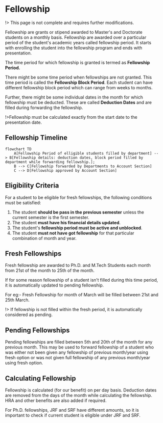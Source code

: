 # Fellowship

!> This page is not complete and requires further modifications.

Fellowship are grants or stipend awarded to Master's and Doctorate students on a monthly basis.
Fellowship are awarded over a particular period of the student's academic years called fellowship period. 
It starts with enrolling the student into the fellowship program and ends with presentation.

The time period for which fellowship is granted is termed as **Fellowship Period.** 

There might be some time period when fellowships are not granted. This time period is called the **Fellowship Block Period**. Each student
can have different fellowship block period which can range from weeks to months.


Further, there might be some individual dates in the month for which fellowship must be deducted. These are 
called **Deduction Dates** and are filled during forwarding the fellowship.

!>Fellowship must be calculated exactly from the start date to the presentation date.

## Fellowship Timeline

```mermaid
flowchart TD
    A[Fellowship Period of elligible students filled by department] --> B[Fellowship details: deduction dates, block period filled by department while forwarding fellowship.];
    B --> C[Fellowship forwarded by Departments to Account Section]
    C --> D[Fellowship approved by Account Section]
```

## Eligibility Criteria

For a student to be eligible for fresh fellowships, the following conditions must be satisfied:

1. The student **should be pass in the previous semester** unless the current semester is the first semester.
2. The student **must have his financial details updated**.
3. The student's **fellowship period must be active and unblocked**.
4. The student **must not have got fellowship** for that particular combination of month and year.

## Fresh Fellowships

Fresh fellowship are awarded to Ph.D. and M.Tech Students each month from 21st of the month to 25th of the month.

If for some reason fellowship of a student isn't filled during this time period, it is automatically updated to 
pending fellowship.

For eg:- Fresh Fellowship for month of March will be filled between 21st and 25th March.

!> If fellowship is not filled within the fresh period, it is automatically considered as pending.

## Pending Fellowships

Pending fellowships are filled between 5th and 20th of the month for any previous month. 
This may be used to forward fellowship of a student who was either not been given any fellowship of previous month/year 
using fresh option or was not given full fellowship of any previous month/year using fresh option.


## Calculating Fellowship

Fellowship is calculated (for our benefit) on per day basis. Deduction dates are removed from the days of the
month while calculating the fellowship. HRA and other benefits are also added if required.

For Ph.D. fellowships, JRF and SRF have different amounts, so it is important to check
if current student is eligible under JRF and SRF.